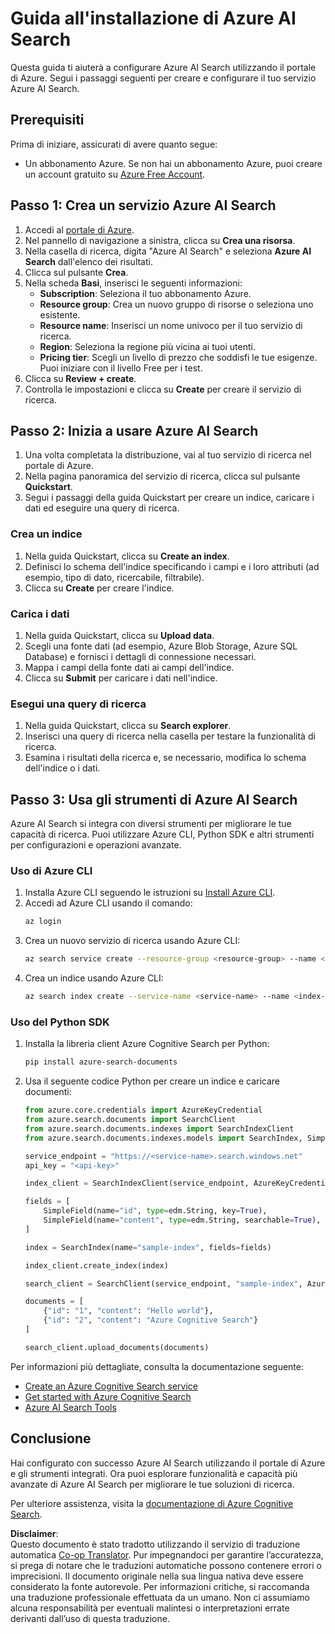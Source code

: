<!--
CO_OP_TRANSLATOR_METADATA:
{
  "original_hash": "f0ce2d470f3efad6f8c7df376f416a4b",
  "translation_date": "2025-07-12T07:36:25+00:00",
  "source_file": "00-course-setup/AzureSearch.md",
  "language_code": "it"
}
-->
# Guida all'installazione di Azure AI Search

Questa guida ti aiuterà a configurare Azure AI Search utilizzando il portale di Azure. Segui i passaggi seguenti per creare e configurare il tuo servizio Azure AI Search.

## Prerequisiti

Prima di iniziare, assicurati di avere quanto segue:

- Un abbonamento Azure. Se non hai un abbonamento Azure, puoi creare un account gratuito su [Azure Free Account](https://azure.microsoft.com/free/?wt.mc_id=studentamb_258691).

## Passo 1: Crea un servizio Azure AI Search

1. Accedi al [portale di Azure](https://portal.azure.com/?wt.mc_id=studentamb_258691).
2. Nel pannello di navigazione a sinistra, clicca su **Crea una risorsa**.
3. Nella casella di ricerca, digita "Azure AI Search" e seleziona **Azure AI Search** dall'elenco dei risultati.
4. Clicca sul pulsante **Crea**.
5. Nella scheda **Basi**, inserisci le seguenti informazioni:
   - **Subscription**: Seleziona il tuo abbonamento Azure.
   - **Resource group**: Crea un nuovo gruppo di risorse o seleziona uno esistente.
   - **Resource name**: Inserisci un nome univoco per il tuo servizio di ricerca.
   - **Region**: Seleziona la regione più vicina ai tuoi utenti.
   - **Pricing tier**: Scegli un livello di prezzo che soddisfi le tue esigenze. Puoi iniziare con il livello Free per i test.
6. Clicca su **Review + create**.
7. Controlla le impostazioni e clicca su **Create** per creare il servizio di ricerca.

## Passo 2: Inizia a usare Azure AI Search

1. Una volta completata la distribuzione, vai al tuo servizio di ricerca nel portale di Azure.
2. Nella pagina panoramica del servizio di ricerca, clicca sul pulsante **Quickstart**.
3. Segui i passaggi della guida Quickstart per creare un indice, caricare i dati ed eseguire una query di ricerca.

### Crea un indice

1. Nella guida Quickstart, clicca su **Create an index**.
2. Definisci lo schema dell'indice specificando i campi e i loro attributi (ad esempio, tipo di dato, ricercabile, filtrabile).
3. Clicca su **Create** per creare l'indice.

### Carica i dati

1. Nella guida Quickstart, clicca su **Upload data**.
2. Scegli una fonte dati (ad esempio, Azure Blob Storage, Azure SQL Database) e fornisci i dettagli di connessione necessari.
3. Mappa i campi della fonte dati ai campi dell'indice.
4. Clicca su **Submit** per caricare i dati nell'indice.

### Esegui una query di ricerca

1. Nella guida Quickstart, clicca su **Search explorer**.
2. Inserisci una query di ricerca nella casella per testare la funzionalità di ricerca.
3. Esamina i risultati della ricerca e, se necessario, modifica lo schema dell'indice o i dati.

## Passo 3: Usa gli strumenti di Azure AI Search

Azure AI Search si integra con diversi strumenti per migliorare le tue capacità di ricerca. Puoi utilizzare Azure CLI, Python SDK e altri strumenti per configurazioni e operazioni avanzate.

### Uso di Azure CLI

1. Installa Azure CLI seguendo le istruzioni su [Install Azure CLI](https://learn.microsoft.com/en-us/cli/azure/install-azure-cli?wt.mc_id=studentamb_258691).
2. Accedi ad Azure CLI usando il comando:
   ```bash
   az login
   ```
3. Crea un nuovo servizio di ricerca usando Azure CLI:
   ```bash
   az search service create --resource-group <resource-group> --name <service-name> --sku Free
   ```
4. Crea un indice usando Azure CLI:
   ```bash
   az search index create --service-name <service-name> --name <index-name> --fields "field1:type, field2:type"
   ```

### Uso del Python SDK

1. Installa la libreria client Azure Cognitive Search per Python:
   ```bash
   pip install azure-search-documents
   ```
2. Usa il seguente codice Python per creare un indice e caricare documenti:
   ```python
   from azure.core.credentials import AzureKeyCredential
   from azure.search.documents import SearchClient
   from azure.search.documents.indexes import SearchIndexClient
   from azure.search.documents.indexes.models import SearchIndex, SimpleField, edm

   service_endpoint = "https://<service-name>.search.windows.net"
   api_key = "<api-key>"

   index_client = SearchIndexClient(service_endpoint, AzureKeyCredential(api_key))

   fields = [
       SimpleField(name="id", type=edm.String, key=True),
       SimpleField(name="content", type=edm.String, searchable=True),
   ]

   index = SearchIndex(name="sample-index", fields=fields)

   index_client.create_index(index)

   search_client = SearchClient(service_endpoint, "sample-index", AzureKeyCredential(api_key))

   documents = [
       {"id": "1", "content": "Hello world"},
       {"id": "2", "content": "Azure Cognitive Search"}
   ]

   search_client.upload_documents(documents)
   ```

Per informazioni più dettagliate, consulta la documentazione seguente:

- [Create an Azure Cognitive Search service](https://learn.microsoft.com/en-us/azure/search/search-create-service-portal?wt.mc_id=studentamb_258691)
- [Get started with Azure Cognitive Search](https://learn.microsoft.com/en-us/azure/search/search-get-started-portal?wt.mc_id=studentamb_258691)
- [Azure AI Search Tools](https://learn.microsoft.com/en-us/azure/ai-services/agents/how-to/tools/azure-ai-search?tabs=azurecli%2Cpython&pivots=code-examples?wt.mc_id=studentamb_258691)

## Conclusione

Hai configurato con successo Azure AI Search utilizzando il portale di Azure e gli strumenti integrati. Ora puoi esplorare funzionalità e capacità più avanzate di Azure AI Search per migliorare le tue soluzioni di ricerca.

Per ulteriore assistenza, visita la [documentazione di Azure Cognitive Search](https://learn.microsoft.com/en-us/azure/search/?wt.mc_id=studentamb_258691).

**Disclaimer**:  
Questo documento è stato tradotto utilizzando il servizio di traduzione automatica [Co-op Translator](https://github.com/Azure/co-op-translator). Pur impegnandoci per garantire l’accuratezza, si prega di notare che le traduzioni automatiche possono contenere errori o imprecisioni. Il documento originale nella sua lingua nativa deve essere considerato la fonte autorevole. Per informazioni critiche, si raccomanda una traduzione professionale effettuata da un umano. Non ci assumiamo alcuna responsabilità per eventuali malintesi o interpretazioni errate derivanti dall’uso di questa traduzione.